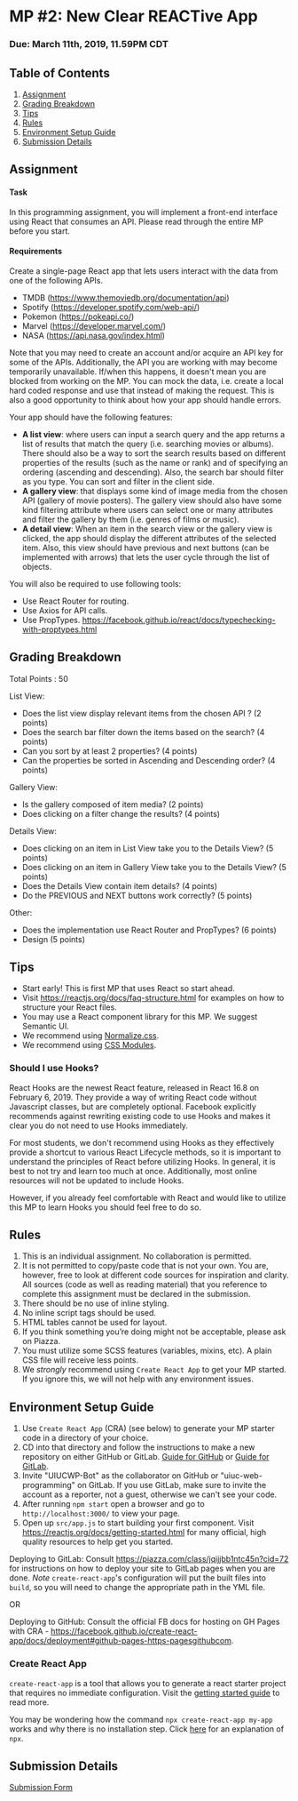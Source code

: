 # MP #2: New Clear REACTive App
### Due: March 11th, 2019, 11.59PM CDT

## Table of Contents
1. [Assignment](#assignment)
2. [Grading Breakdown](#grading-breakdown)
3. [Tips](#tips)
4. [Rules](#rules)
5. [Environment Setup Guide](#environment-setup-guide)
6. [Submission Details](#submission-details)

## Assignment

#### Task
In this programming assignment, you will implement a front-end interface using React that consumes an API. Please read through the entire MP before you start.

#### Requirements
Create a single-page React app that lets users interact with the data from one of the following APIs.
  - TMDB (https://www.themoviedb.org/documentation/api)
  - Spotify (https://developer.spotify.com/web-api/)
  - Pokemon (https://pokeapi.co/)
  - Marvel (https://developer.marvel.com/)
  - NASA (https://api.nasa.gov/index.html)

Note that you may need to create an account and/or acquire an API key for some of the APIs.
Additionally, the API you are working with may become temporarily unavailable.
If/when this happens, it doesn't mean you are blocked from working on the MP.
You can mock the data, i.e. create a local hard coded response and use that instead of making the request.
This is also a good opportunity to think about how your app should handle errors.

Your app should have the following features:
  - **A list view**:  where users can input a search query and the app returns a list of results that match the query (i.e. searching movies or albums). There should also be a way to sort the search results based on different properties of the results (such as the name or rank) and of specifying an ordering (ascending and descending). Also, the search bar should filter as you type. You can sort and filter in the client side.
  - **A gallery view**: that displays some kind of image media from the chosen API (gallery of movie posters). The gallery view should also have some kind filtering attribute where users can select one or many attributes and filter the gallery by them (i.e. genres of films or music).
  -  **A detail view**: When an item in the search view or the gallery view is clicked, the app should display the different attributes of the selected item. Also, this view should have previous and next buttons (can be implemented with arrows) that lets the user cycle through the list of objects.

You will also be required to use following tools:
  - Use React Router for routing.
  - Use Axios for API calls.
  - Use PropTypes. https://facebook.github.io/react/docs/typechecking-with-proptypes.html

## Grading Breakdown
Total Points : 50

List View:
  - Does the list view display relevant items from the chosen API ? (2 points)
  - Does the search bar filter down the items based on the search? (4 points)
  - Can you sort by at least 2 properties?  (4 points)
  - Can the properties be sorted in Ascending and Descending order?  (4 points)

Gallery View:
  - Is the gallery composed of item media?  (2 points)
  - Does clicking on a filter change the results?  (4 points)

Details View:
  - Does clicking on an item in List View take you to the Details View?  (5 points)
  - Does clicking on an item in Gallery View take you to the Details View?  (5 points)
  - Does the Details View contain item details?  (4 points)
  - Do the PREVIOUS and NEXT buttons work correctly?  (5 points)

Other:
  - Does the implementation use React Router and PropTypes?  (6 points)
  - Design (5 points)

## Tips
  - Start early! This is first MP that uses React so start ahead.
  - Visit https://reactjs.org/docs/faq-structure.html for examples on how to structure your React files.
  - You may use a React component library for this MP. We suggest Semantic UI.
  - We recommend using [Normalize.css](https://necolas.github.io/normalize.css/).
  - We recommend using [CSS Modules](https://blog.bitsrc.io/how-to-use-sass-and-css-modules-with-create-react-app-83fa8b805e5e).

### Should I use Hooks?
React Hooks are the newest React feature, released in React 16.8 on February 6, 2019.
They provide a way of writing React code without Javascript classes, but are completely optional.
Facebook explicitly recommends against rewriting existing code to use Hooks and makes it clear you do not need to use Hooks immediately.

For most students, we don't recommend using Hooks as they effectively provide a shortcut to various React Lifecycle methods, so it is important to understand the principles of React before utilizing Hooks.
In general, it is best to not try and learn too much at once.
Additionally, most online resources will not be updated to include Hooks.

However, if you already feel comfortable with React and would like to utilize this MP to learn Hooks you should feel free to do so.

## Rules
1. This is an individual assignment. No collaboration is permitted.
2. It is not permitted to copy/paste code that is not your own. You are, however, free to look at different code sources for inspiration and clarity. All sources (code as well as reading material) that you reference to complete this assignment must be declared in the submission.
3. There should be no use of inline styling.
4. No inline script tags should be used.
5. HTML tables cannot be used for layout.
6. If you think something you’re doing might not be acceptable, please ask on Piazza.
7. You must utilize some SCSS features (variables, mixins, etc). A plain CSS file will receive less points.
8. We *strongly* recommend using `Create React App` to get your MP started. If you ignore this, we will not help with any environment issues.

## Environment Setup Guide
1. Use `Create React App` (CRA) (see below) to generate your MP starter code in a directory of your choice.
2. CD into that directory and follow the instructions to make a new repository on either GitHub or GitLab. [Guide for GitHub](https://help.github.com/articles/adding-an-existing-project-to-github-using-the-command-line/) or [Guide for GitLab](https://docs.gitlab.com/ee/gitlab-basics/create-project.html#push-to-create-a-new-project).
3. Invite "UIUCWP-Bot" as the collaborator on GitHub or "uiuc-web-programming" on GitLab. If you use GitLab, make sure to invite the account as a reporter, not a guest, otherwise we can't see your code.
4. After running `npm start` open a browser and go to `http://localhost:3000/` to view your page.
5. Open up `src/app.js` to start building your first component. Visit https://reactjs.org/docs/getting-started.html for many official, high quality resources to help get you started.

Deploying to GitLab: Consult https://piazza.com/class/jqijjbb1ntc45n?cid=72 for instructions on how to deploy your site to GitLab pages when you are done. *Note* `create-react-app`'s configuration will put the built files into `build`, so you will need to change the appropriate path in the YML file.

OR

Deploying to GitHub: Consult the official FB docs for hosting on GH Pages with CRA - https://facebook.github.io/create-react-app/docs/deployment#github-pages-https-pagesgithubcom.

### Create React App
`create-react-app` is a tool that allows you to generate a react starter project that requires no immediate configuration. Visit the [getting started guide](https://facebook.github.io/create-react-app/docs/getting-started) to read more.

You may be wondering how the command `npx create-react-app my-app` works and why there is no installation step. Click [here](https://www.bram.us/2017/07/15/introducing-npx-an-npm-package-runner/) for an explanation of `npx`.


## Submission Details
[Submission Form](https://uiucwp.typeform.com/to/BDDIeg)
